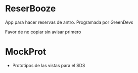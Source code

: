 # ReserBooze
App para hacer reservas de antro. Programada por GreenDevs

Favor de no copiar sin avisar primero

# MockProt 
* Prototipos de las vistas para el SDS

